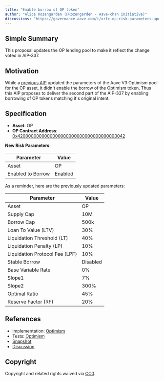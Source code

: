 ```yaml
---
title: "Enable borrow of OP token"
author: "Alice Rozengarden (@Rozengarden - Aave-chan initiative)"
discussions: "https://governance.aave.com/t/arfc-op-risk-parameters-update-aave-v3-optimism-pool/14633"
---
```


## Simple Summary

This proposal updates the OP lending pool to make it reflect the change voted in AIP-337.

## Motivation

While a [previous AIP](https://app.aave.com/governance/proposal/337/) updated the parameters of the Aave V3 Optimism pool for the OP asset, it didn't enable the borrow of the Optimism token. Thus this AIP proposes to deliver the second part of the AIP-337 by enabling borrowing of OP tokens matching it's original intent.

## Specification

- **Asset**: OP
- **OP Contract Address**: [0x4200000000000000000000000000000000000042](https://optimistic.etherscan.io/address/0x4200000000000000000000000000000000000042)

**New Risk Parameters**:

| Parameter         | Value   |
| ----------------- | ------- |
| Asset             | OP      |
| Enabled to Borrow | Enabled |

As a reminder, here are the previously updated parameters:

| Parameter                      | Value    |
| ------------------------------ | -------- |
| Asset                          | OP       |
| Supply Cap                     | 10M      |
| Borrow Cap                     | 500k     |
| Loan To Value (LTV)            | 30%      |
| Liquidation Threshold (LT)     | 40%      |
| Liquidation Penalty (LP)       | 10%      |
| Liquidation Protocol Fee (LPF) | 10%      |
| Stable Borrow                  | Disabled |
| Base Variable Rate             | 0%       |
| Slope1                         | 7%       |
| Slope2                         | 300%     |
| Optimal Ratio                  | 45%      |
| Reserve Factor (RF)            | 20%      |

## References

- Implementation: [Optimism](https://github.com/bgd-labs/aave-proposals/blob/97699d8b552b7b3d32e58393d1721ed0f9152368/src/20231016_AaveV3_Opt_EnableBorrowOfOPToken/AaveV3_Optimism_EnableBorrowOfOPToken_20231016.sol)
- Tests: [Optimism](https://github.com/bgd-labs/aave-proposals/blob/97699d8b552b7b3d32e58393d1721ed0f9152368/src/20231016_AaveV3_Opt_EnableBorrowOfOPToken/AaveV3_Optimism_EnableBorrowOfOPToken_20231016.t.sol)
- [Snapshot](https://snapshot.org/#/aave.eth/proposal/0x617adb838ce95e319f06f72e177ad62cd743c2fe3fd50d6340dfc8606fbdd0b3)
- [Discussion](https://governance.aave.com/t/arfc-op-risk-parameters-update-aave-v3-optimism-pool/14633)

## Copyright

Copyright and related rights waived via [CC0](https://creativecommons.org/publicdomain/zero/1.0/).
